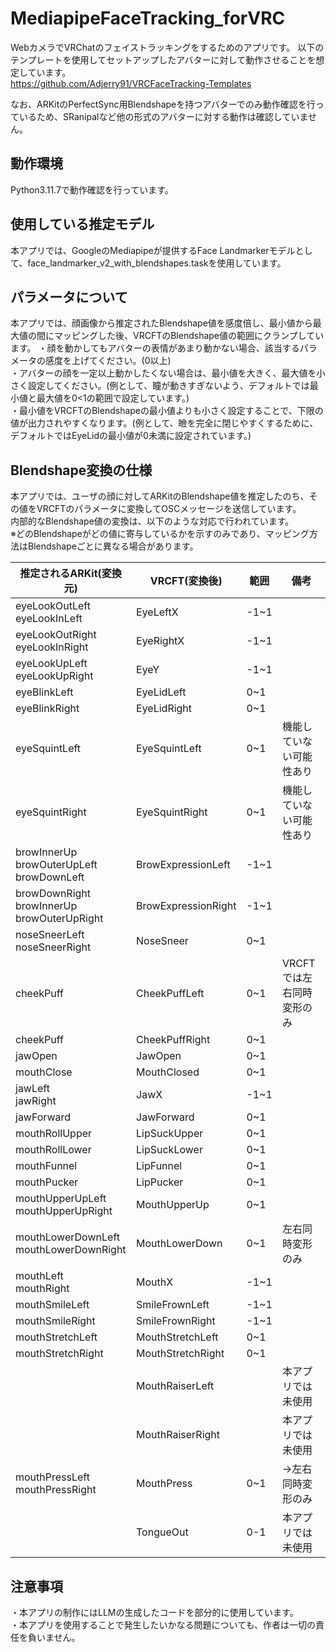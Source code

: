 # MediapipeFaceTracking_forVRC
WebカメラでVRChatのフェイストラッキングをするためのアプリです。
以下のテンプレートを使用してセットアップしたアバターに対して動作させることを想定しています。  
https://github.com/Adjerry91/VRCFaceTracking-Templates

なお、ARKitのPerfectSync用Blendshapeを持つアバターでのみ動作確認を行っているため、SRanipalなど他の形式のアバターに対する動作は確認していません。

## 動作環境
Python3.11.7で動作確認を行っています。

## 使用している推定モデル
本アプリでは、GoogleのMediapipeが提供するFace Landmarkerモデルとして、face_landmarker_v2_with_blendshapes.taskを使用しています。

## パラメータについて
本アプリでは、顔画像から推定されたBlendshape値を感度倍し、最小値から最大値の間にマッピングした後、VRCFTのBlendshape値の範囲にクランプしています。
・顔を動かしてもアバターの表情があまり動かない場合、該当するパラメータの感度を上げてください。(0以上)  
・アバターの顔を一定以上動かしたくない場合は、最小値を大きく、最大値を小さく設定してください。(例として、瞳が動きすぎないよう、デフォルトでは最小値と最大値を0<1の範囲で設定しています。)  
・最小値をVRCFTのBlendshapeの最小値よりも小さく設定することで、下限の値が出力されやすくなります。(例として、瞼を完全に閉じやすくするために、デフォルトではEyeLidの最小値が0未満に設定されています。)

## Blendshape変換の仕様
本アプリでは、ユーザの顔に対してARKitのBlendshape値を推定したのち、その値をVRCFTのパラメータに変換してOSCメッセージを送信しています。  
内部的なBlendshape値の変換は、以下のような対応で行われています。  
※どのBlendshapeがどの値に寄与しているかを示すのみであり、マッピング方法はBlendshapeごとに異なる場合があります。

| 推定されるARKit(変換元) | VRCFT(変換後) | 範囲 | 備考 |
| - | - | - | - |
| eyeLookOutLeft<br>eyeLookInLeft | EyeLeftX | -1~1 |  |
| eyeLookOutRight<br>eyeLookInRight | EyeRightX | -1~1 |  |
| eyeLookUpLeft<br>eyeLookUpRight | EyeY | -1~1 |  |
| eyeBlinkLeft | EyeLidLeft | 0~1 |  |
| eyeBlinkRight | EyeLidRight | 0~1 |  |
| eyeSquintLeft | EyeSquintLeft | 0~1 | 機能していない可能性あり |
| eyeSquintRight | EyeSquintRight | 0~1 | 機能していない可能性あり |
| browInnerUp<br>browOuterUpLeft<br>browDownLeft | BrowExpressionLeft | -1~1 |  |
| browDownRight<br>browInnerUp<br>browOuterUpRight | BrowExpressionRight | -1~1 |  |
| noseSneerLeft<br>noseSneerRight | NoseSneer | 0~1 |  |
| cheekPuff | CheekPuffLeft | 0~1 | VRCFTでは左右同時変形のみ |
| cheekPuff | CheekPuffRight | 0~1 |  |
| jawOpen | JawOpen | 0~1 |  |
| mouthClose | MouthClosed | 0~1 |  |
| jawLeft<br>jawRight | JawX | -1~1 |  |
| jawForward | JawForward | 0~1 |  |
| mouthRollUpper | LipSuckUpper | 0~1 |  |
| mouthRollLower | LipSuckLower | 0~1 |  |
| mouthFunnel | LipFunnel | 0~1 |  |
| mouthPucker | LipPucker | 0~1 |  |
| mouthUpperUpLeft<br>mouthUpperUpRight | MouthUpperUp | 0~1 |  |
| mouthLowerDownLeft<br>mouthLowerDownRight | MouthLowerDown | 0~1 | 左右同時変形のみ |
| mouthLeft<br>mouthRight | MouthX | -1~1 |  |
| mouthSmileLeft | SmileFrownLeft | -1~1 |  |
| mouthSmileRight | SmileFrownRight | -1~1 |  |
| mouthStretchLeft | MouthStretchLeft | 0~1 |  |
| mouthStretchRight | MouthStretchRight | 0~1 |  |
|  | MouthRaiserLeft |  | 本アプリでは未使用 |
|  | MouthRaiserRight |  | 本アプリでは未使用 |
| mouthPressLeft<br>mouthPressRight | MouthPress | 0~1 | →左右同時変形のみ |
|  | TongueOut | 0-1 | 本アプリでは未使用 |


## 注意事項
・本アプリの制作にはLLMの生成したコードを部分的に使用しています。  
・本アプリを使用することで発生したいかなる問題についても、作者は一切の責任を負いません。

